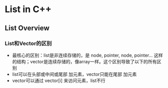 # List in C++

## List Overview
### List和Vector的区别
* 最核心的区别：list是非连续存储的，是 node, pointer, node, pointer... 这样的结构；vector是连续存储的，像array一样。这个区别导致了以下的所有区别
* list可以在头部或中间或尾部 加元素，vector只能在尾部 加元素
* vector可以通过 vector[i] 来访问元素，list不行
